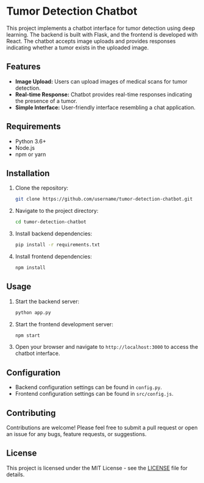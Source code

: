 # Tumor Detection Chatbot

This project implements a chatbot interface for tumor detection using deep learning. The backend is built with Flask, and the frontend is developed with React. The chatbot accepts image uploads and provides responses indicating whether a tumor exists in the uploaded image.

## Features

- **Image Upload:** Users can upload images of medical scans for tumor detection.
- **Real-time Response:** Chatbot provides real-time responses indicating the presence of a tumor.
- **Simple Interface:** User-friendly interface resembling a chat application.

## Requirements

- Python 3.6+
- Node.js
- npm or yarn

## Installation

1. Clone the repository:

   ```bash
   git clone https://github.com/username/tumor-detection-chatbot.git
   ```

2. Navigate to the project directory:

   ```bash
   cd tumor-detection-chatbot
   ```

3. Install backend dependencies:

   ```bash
   pip install -r requirements.txt
   ```

4. Install frontend dependencies:

   ```bash
   npm install
   ```

## Usage

1. Start the backend server:

   ```bash
   python app.py
   ```

2. Start the frontend development server:

   ```bash
   npm start
   ```

3. Open your browser and navigate to `http://localhost:3000` to access the chatbot interface.

## Configuration

- Backend configuration settings can be found in `config.py`.
- Frontend configuration settings can be found in `src/config.js`.

## Contributing

Contributions are welcome! Please feel free to submit a pull request or open an issue for any bugs, feature requests, or suggestions.

## License

This project is licensed under the MIT License - see the [LICENSE](LICENSE) file for details.
